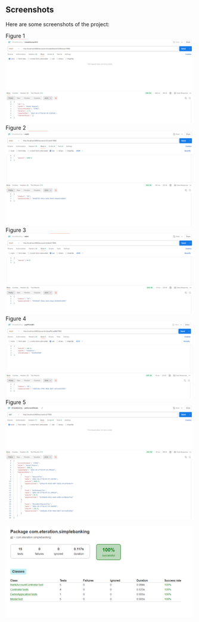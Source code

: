## Screenshots

Here are some screenshots of the project:

Figure 1
![Screenshot 1](screenshots/createAccount.png)
Figure 2
![Screenshot 2](screenshots/credit.png)
Figure 3
![Screenshot 3](screenshots/debit.png)
Figure 4
![Screenshot 4](screenshots/payPhoneBill.png)
Figure 5
![Screenshot 5](screenshots/getAccountDetails.png)

![Screenshot 5](screenshots/Tests.png)

